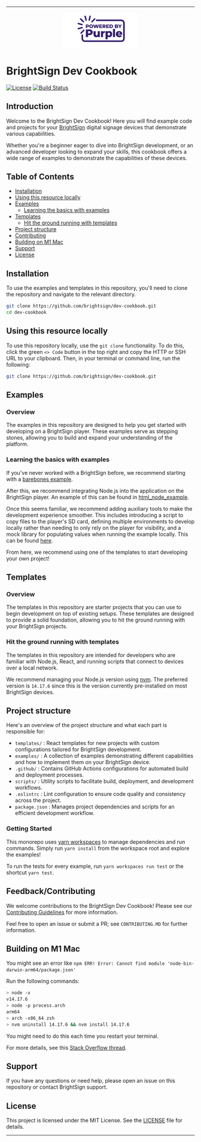 
---

<p align="center">
  <img src="./PoweredByPurple.jpg" alt="BrightSign Logo" width="200" />
</p>

# BrightSign Dev Cookbook

[![License](https://img.shields.io/github/license/brightsign/dev-cookbook)](LICENSE)
[![Build Status](https://img.shields.io/github/actions/workflow/status/brightsign/dev-cookbook/CI)](https://github.com/brightsign/dev-cookbook/actions)

## Introduction

Welcome to the BrightSign Dev Cookbook! Here you will find example code and projects for your [BrightSign](https://www.brightsign.biz/) digital signage devices that demonstrate various capabilities.

Whether you're a beginner eager to dive into BrightSign development, or an advanced developer looking to expand your skills, this cookbook offers a wide range of examples to demonstrate the capabilities of these devices.

## Table of Contents

- [Installation](#installation)
- [Using this resource locally](#using-this-resource-locally)
- [Examples](#examples)
  - [Learning the basics with examples](#learning-the-basics-with-examples)
- [Templates](#templates)
  - [Hit the ground running with templates](#hit-the-ground-running-with-templates)
- [Project structure](#project-structure)
- [Contributing](#contributing)
- [Building on M1 Mac](#building-on-m1-mac)
- [Support](#support)
- [License](#license)

## Installation

To use the examples and templates in this repository, you'll need to clone the repository and navigate to the relevant directory.

```bash
git clone https://github.com/brightsign/dev-cookbook.git
cd dev-cookbook
```

## Using this resource locally

To use this repository locally, use the `git clone` functionality. To do this, click the green `<> Code` button in the top right and copy the HTTP or SSH URL to your clipboard. Then, in your terminal or command line, run the following:

```bash
git clone https://github.com/brightsign/dev-cookbook.git
```

## Examples

### Overview

The examples in this repository are designed to help you get started with developing on a BrightSign player. These examples serve as stepping stones, allowing you to build and expand your understanding of the platform.

### Learning the basics with examples

If you've never worked with a BrightSign before, we recommend starting with a [barebones example](examples/README.md#1-starter-html-example).

After this, we recommend integrating Node.js into the application on the BrightSign player. An example of this can be found in [html_node_example](examples/node-simple-server-example/README.md).

Once this seems familiar, we recommend adding auxiliary tools to make the development experience smoother. This includes introducing a script to copy files to the player's SD card, defining multiple environments to develop locally rather than needing to only rely on the player for visibility, and a mock library for populating values when running the example locally. This can be found [here](robust_example).

From here, we recommend using one of the templates to start developing your own project!

## Templates

### Overview

The templates in this repository are starter projects that you can use to begin development on top of existing setups. These templates are designed to provide a solid foundation, allowing you to hit the ground running with your BrightSign projects.

### Hit the ground running with templates

The templates in this repository are intended for developers who are familiar with Node.js, React, and running scripts that connect to devices over a local network.

We recommend managing your Node.js version using [nvm](https://github.com/nvm-sh/nvm/blob/master/README.md). The preferred version is `14.17.6` since this is the version currently pre-installed on most BrightSign devices.

## Project structure

Here's an overview of the project structure and what each part is responsible for:

- `templates/`         : React templates for new projects with custom configurations tailored for BrightSign development.
- `examples/`          : A collection of examples demonstrating different capabilities and how to implement them on your BrightSign device.
- `.github/`          : Contains GitHub Actions configurations for automated build and deployment processes.
- `scripts/`          : Utility scripts to facilitate build, deployment, and development workflows.
- `.eslintrc`         : Lint configuration to ensure code quality and consistency across the project.
- `package.json`      : Manages project dependencies and scripts for an efficient development workflow.

### Getting Started

This monorepo uses [yarn workspaces](https://classic.yarnpkg.com/lang/en/docs/workspaces/) to manage dependencies and run commands. Simply run `yarn install` from the workspace root and explore the examples!

To run the tests for every example, run `yarn workspaces run test` or the shortcut `yarn test`.

## Feedback/Contributing

We welcome contributions to the BrightSign Dev Cookbook! Please see our [Contributing Guidelines](CONTRIBUTING.md) for more information.

Feel free to open an issue or submit a PR; see `CONTRIBUTING.MD` for further information.

## Building on M1 Mac

You might see an error like `npm ERR! Error: Cannot find module 'node-bin-darwin-arm64/package.json'`

Run the following commands:

```bash
> node -v
v14.17.6
> node -p process.arch
arm64
> arch -x86_64 zsh
> nvm uninstall 14.17.6 && nvm install 14.17.6
```

You might need to do this each time you restart your terminal.

For more details, see this [Stack Overflow thread](https://stackoverflow.com/questions/68896696/having-trouble-installing-npm-on-mac-m1).

## Support

If you have any questions or need help, please open an issue on this repository or contact BrightSign support.

## License

This project is licensed under the MIT License. See the [LICENSE](LICENSE) file for details.

---
